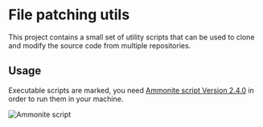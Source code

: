 # File patching utils

This project contains a small set of utility scripts that
can be used to clone and modify the source code from
multiple repositories.

## Usage

Executable scripts are marked, you need
[Ammonite script Version 2.4.0](https://ammonite.io/) in
order to run them in your machine.

![Ammonite script](https://ammonite.io/Watch.gif)
